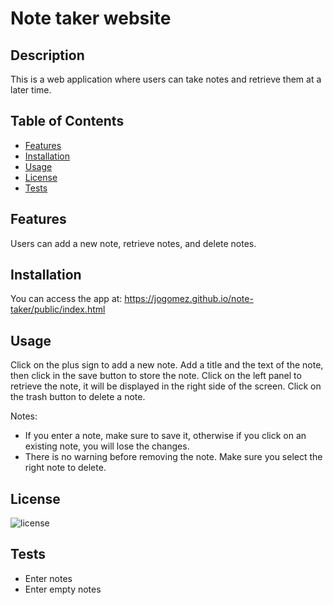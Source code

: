 # Note taker website

## Description

This is a web application where users can take notes and retrieve them at a later time.

## Table of Contents
- [Features](#features)
- [Installation](#installation)
- [Usage](#usage)
- [License](#license)
- [Tests](#testing)

## Features

Users can add a new note, retrieve notes, and delete notes.

## Installation

You can access the app at: https://jogomez.github.io/note-taker/public/index.html

## Usage

Click on the plus sign to add a new note. Add a title and the text of the note, then click in the save button to store the note. 
Click on the left panel to retrieve the note, it will be displayed in the right side of the screen.
Click on the trash button to delete a note. 

Notes: 
 - If you enter a note, make sure to save it, otherwise if you click on an existing note, you will lose the changes.
 - There is no warning before removing the note. Make sure you select the right note to delete.

## License

![license](https://img.shields.io/badge/license-MIT-green)

## Tests

- Enter notes
- Enter empty notes
